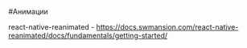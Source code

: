 #Анимации

react-native-reanimated - https://docs.swmansion.com/react-native-reanimated/docs/fundamentals/getting-started/


